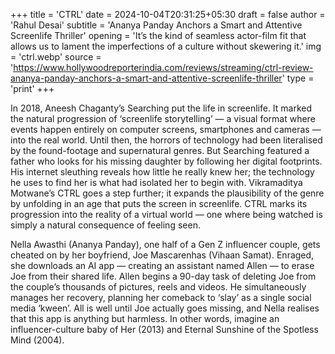 +++
title = 'CTRL'
date = 2024-10-04T20:31:25+05:30
draft = false
author = 'Rahul Desai'
subtitle = 'Ananya Panday Anchors a Smart and Attentive Screenlife Thriller'
opening = 'It’s the kind of seamless actor-film fit that allows us to lament the imperfections of a culture without skewering it.'
img = 'ctrl.webp'
source = 'https://www.hollywoodreporterindia.com/reviews/streaming/ctrl-review-ananya-panday-anchors-a-smart-and-attentive-screenlife-thriller'
type = 'print'
+++

In 2018, Aneesh Chaganty’s Searching put the life in screenlife. It marked the natural progression of ‘screenlife storytelling’ — a visual format where events happen entirely on computer screens, smartphones and cameras — into the real world. Until then, the horrors of technology had been literalised by the found-footage and supernatural genres. But Searching featured a father who looks for his missing daughter by following her digital footprints. His internet sleuthing reveals how little he really knew her; the technology he uses to find her is what had isolated her to begin with. Vikramaditya Motwane’s CTRL goes a step further; it expands the plausibility of the genre by unfolding in an age that puts the screen in screenlife. CTRL marks its progression into the reality of a virtual world — one where being watched is simply a natural consequence of feeling seen.

Nella Awasthi (Ananya Panday), one half of a Gen Z influencer couple, gets cheated on by her boyfriend, Joe Mascarenhas (Vihaan Samat). Enraged, she downloads an AI app — creating an assistant named Allen — to erase Joe from their shared life. Allen begins a 90-day task of deleting Joe from the couple’s thousands of pictures, reels and videos. He simultaneously manages her recovery, planning her comeback to ‘slay’ as a single social media ‘kween’. All is well until Joe actually goes missing, and Nella realises that this app is anything but harmless. In other words, imagine an influencer-culture baby of Her (2013) and Eternal Sunshine of the Spotless Mind (2004).
